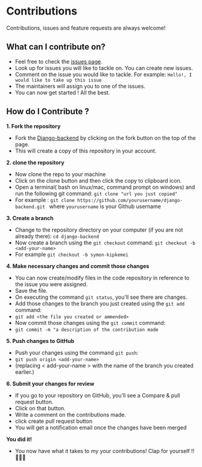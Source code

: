 # Contributions

Contributions, issues and feature requests are always welcome!



## What can I contribute on?

- Feel free to check the [issues page](https://github.com/savannah-Silica/django-backend/issues).
- Look up for issues you will like to tackle on. You can create new issues.
- Comment on the issue you would like to tackle. For example: ```Hello!, I would like to take up this issue```
- The maintainers will assign you to one of the issues.
- You can now get started ! All the best.

## How do I Contribute ?


**1. Fork the repository**
- Fork the [Django-backend](https://github.com/savannah-Silica/django-backend) by clicking on the fork button on the top of the page.
- This will create a copy of this repository in your account.


**2. clone the repository**
- Now clone the repo to your machine
- Click on the clone button and then click the copy to clipboard icon.
- Open a terminal( bash on linux/mac, command prompt on windows) and run the following git command: ```git clone "url you just copied" ``` 
- For example : ``git clone https://github.com/yourusername/django-backend.git `` where ```yourusername``` is your Github username

**3. Create a branch**
- Change to the repository directory on your computer (if you are not already there): ```cd django-backend```
- Now create a branch using the ``git checkout`` command: ``git checkout -b <add-your-name>``
- For example ``git checkout -b symon-kipkemei``

**4. Make necessary changes and commit those changes**
- You can now create/modify files in the code repository in reference to the issue you were assigned.
- Save the file.
- On executing the command ``git status``, you'll see there are changes.
- Add those changes to the branch you just created using the ``git add`` command:
- ``git add <the file you created or ammended>``
- Now commit those changes using the ``git commit`` command:
- ``git commit -m "a description of the contribution made``


**5. Push changes to GitHub**
- Push your changes using the command ``git push``:
- ``git push origin <add-your-name>``
- (replacing < add-your-name > with the name of the branch you created earlier.)

**6. Submit your changes for review**
- If you go to your repository on GitHub, you’ll see a Compare & pull request button. 
- Click on that button.
- Write a comment on the contributions made.
- click create pull request button
- You will get a notification email once the changes have been merged

**You did it!**
- You now have what it takes to my your contributions! Clap for yourself !!👏👏👏